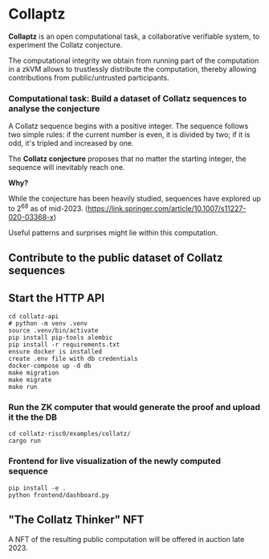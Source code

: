 # Collaptz

**Collaptz** is an open computational task, a collaborative verifiable system, to experiment the Collatz conjecture.

The computational integrity we obtain from running part of the computation in a zkVM allows to trustlessly distribute the computation, thereby allowing contributions from public/untrusted participants.


### Computational task: Build a dataset of Collatz sequences to analyse the conjecture

A Collatz sequence begins with a positive integer. The sequence follows two simple rules: if the current number is even, it is divided by two; if it is odd, it's tripled and increased by one.

The **Collatz conjecture** proposes that no matter the starting integer, the sequence will inevitably reach one.

**Why?**

While the conjecture has been heavily studied, sequences have explored up to $2^{68}$ as of mid-2023. (https://link.springer.com/article/10.1007/s11227-020-03368-x)

Useful patterns and surprises might lie within this computation.


## Contribute to the public dataset of Collatz sequences

## Start the HTTP API

```shell
cd collatz-api
# python -m venv .venv
source .venv/bin/activate
pip install pip-tools alembic
pip install -r requirements.txt 
ensure docker is installed
create .env file with db credentials
docker-compose up -d db
make migration
make migrate
make run
```

### Run the ZK computer that would generate the proof and upload it the the DB

```shell
cd collatz-risc0/examples/collatz/
cargo run
```

### Frontend for live visualization of the newly computed sequence
```shell
pip install -e . 
python frontend/dashboard.py
```


## "The Collatz Thinker" NFT
A NFT of the resulting public computation will be offered in auction late 2023.

